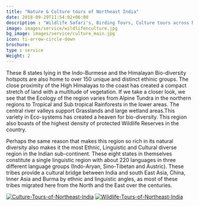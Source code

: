 ```yaml
---
title: "Nature & Culture tours of Northeast India"
date: 2018-09-29T11:54:02+06:00
description : "Wildlife Safari's, Birding Tours, Culture tours across Northeast India"
image: images/service/wildlifenculture.jpg
bg_image: images/service/culture_main.jpg
icon: ti-arrow-circle-down
brochure: 
type : service
Weight: 2
---
```


These 8 states lying in the Indo-Burmese and the Himalayan Bio-diversity hotspots are also home to over 150 unique and distinct ethinic groups. 
The close proximity of the High Himalayas to the coast has created a compact stretch of land with a multitude of vegetation. If we take a closer look, we see that the Ecology of the region varies from Alpine Tundra in the northern regions to Tropical and Sub tropical Rainforests in the lower areas. The central river valleys support Grasslands and large wetland areas.This variety in Eco-systems has created a heaven for bio-diversity. This region also boasts of the highest density of protected Wildlife Reserves in the country.

Perhaps the same reason that makes this region so rich in its natural diversity also makes it the most Ethnic, Linguistic and Cultural diverse region in the Indian sub-continent. These eight states in themselves constitute a single linguistic region with about 220 languages in three different language groups (Indo-Aryan, Sino-Tibetan and Austric). These tribes provide a cultural bridge between India and south East Asia, China, Inner Asia and Burma by ethnic and linguistic angles, as most of these tribes migrated here from the North and the East over the centuries.


[![Culture-Tours-of-Northeast-India](/images/service/culture.jpg)](/culture/)
[![Wildlife-Tours-of-Northeast-India](/images/service/wildlife.jpg)](/wildlife/)



